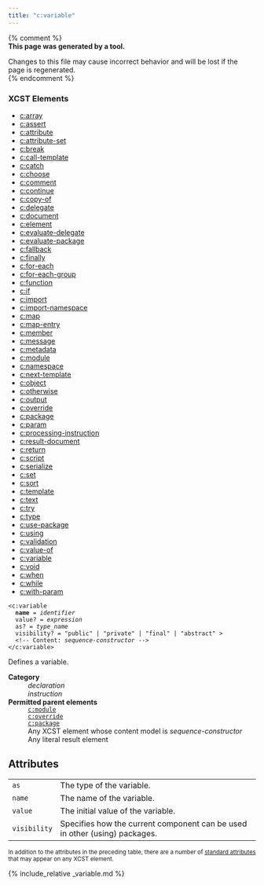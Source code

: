 ```yaml
---
title: "c:variable"
---
```


{% comment %}  
**This page was generated by a tool.**  

Changes to this file may cause incorrect behavior and will be lost if the page is
regenerated.  
{% endcomment %}

<nav role="navigation" class="browser">
   <div>
      <h3>XCST Elements</h3>
      <ul>
         <li><a href="array.html">c:array</a></li>
         <li><a href="assert.html">c:assert</a></li>
         <li><a href="attribute.html">c:attribute</a></li>
         <li><a href="attribute-set.html">c:attribute-set</a></li>
         <li><a href="break.html">c:break</a></li>
         <li><a href="call-template.html">c:call-template</a></li>
         <li><a href="catch.html">c:catch</a></li>
         <li><a href="choose.html">c:choose</a></li>
         <li><a href="comment.html">c:comment</a></li>
         <li><a href="continue.html">c:continue</a></li>
         <li><a href="copy-of.html">c:copy-of</a></li>
         <li><a href="delegate.html">c:delegate</a></li>
         <li><a href="document.html">c:document</a></li>
         <li><a href="element.html">c:element</a></li>
         <li><a href="evaluate-delegate.html">c:evaluate-delegate</a></li>
         <li><a href="evaluate-package.html">c:evaluate-package</a></li>
         <li><a href="fallback.html">c:fallback</a></li>
         <li><a href="finally.html">c:finally</a></li>
         <li><a href="for-each.html">c:for-each</a></li>
         <li><a href="for-each-group.html">c:for-each-group</a></li>
         <li><a href="function.html">c:function</a></li>
         <li><a href="if.html">c:if</a></li>
         <li><a href="import.html">c:import</a></li>
         <li><a href="import-namespace.html">c:import-namespace</a></li>
         <li><a href="map.html">c:map</a></li>
         <li><a href="map-entry.html">c:map-entry</a></li>
         <li><a href="member.html">c:member</a></li>
         <li><a href="message.html">c:message</a></li>
         <li><a href="metadata.html">c:metadata</a></li>
         <li><a href="module.html">c:module</a></li>
         <li><a href="namespace.html">c:namespace</a></li>
         <li><a href="next-template.html">c:next-template</a></li>
         <li><a href="object.html">c:object</a></li>
         <li><a href="otherwise.html">c:otherwise</a></li>
         <li><a href="output.html">c:output</a></li>
         <li><a href="override.html">c:override</a></li>
         <li><a href="package.html">c:package</a></li>
         <li><a href="param.html">c:param</a></li>
         <li><a href="processing-instruction.html">c:processing-instruction</a></li>
         <li><a href="result-document.html">c:result-document</a></li>
         <li><a href="return.html">c:return</a></li>
         <li><a href="script.html">c:script</a></li>
         <li><a href="serialize.html">c:serialize</a></li>
         <li><a href="set.html">c:set</a></li>
         <li><a href="sort.html">c:sort</a></li>
         <li><a href="template.html">c:template</a></li>
         <li><a href="text.html">c:text</a></li>
         <li><a href="try.html">c:try</a></li>
         <li><a href="type.html">c:type</a></li>
         <li><a href="use-package.html">c:use-package</a></li>
         <li><a href="using.html">c:using</a></li>
         <li><a href="validation.html">c:validation</a></li>
         <li><a href="value-of.html">c:value-of</a></li>
         <li><a href="variable.html" class="active">c:variable</a></li>
         <li><a href="void.html">c:void</a></li>
         <li><a href="when.html">c:when</a></li>
         <li><a href="while.html">c:while</a></li>
         <li><a href="with-param.html">c:with-param</a></li>
      </ul>
   </div>
</nav>
<div class="ref-element-syntax language-xml highlighter-rouge"><pre class="highlight"><code><span class="nt">&lt;c:variable</span>
  <b>name</b> = <i title="Identifier.">identifier</i>
  <span>value</span>? = <i title="Expression.">expression</i>
  <span>as</span>? = <i title="Type name.">type_name</i>
  <span>visibility</span>? = <span><span><span class="s">"public"</span> | <span class="s">"private"</span> | <span class="s">"final"</span></span> | <span class="s">"abstract"</span></span> &gt;
  &lt;!-- Content: <span><i>sequence-constructor</i></span> --&gt;
<span class="nt">&lt;/c:variable&gt;</span></code></pre></div>
<p>Defines a variable.</p>
<dl>
   <dt><b>Category</b></dt>
   <dd><i>declaration</i></dd>
   <dd><i>instruction</i></dd>
   <dt><b>Permitted parent elements</b></dt>
   <dd><a href="module.html"><code>c:module</code></a></dd>
   <dd><a href="override.html"><code>c:override</code></a></dd>
   <dd><a href="package.html"><code>c:package</code></a></dd>
   <dd>Any XCST element whose content model is <i>sequence-constructor</i></dd>
   <dd>Any literal result element</dd>
</dl>
<h2 id="attributes">Attributes</h2>
<div class="table-responsive">
   <table class="ref-attribs">
      <tr>
         <td><code>as</code></td>
         <td>The type of the variable.</td>
      </tr>
      <tr>
         <td><code>name</code></td>
         <td>The name of the variable.</td>
      </tr>
      <tr>
         <td><code>value</code></td>
         <td>The initial value of the variable.</td>
      </tr>
      <tr>
         <td><code>visibility</code></td>
         <td>Specifies how the current component can be used in other (using) packages.</td>
      </tr>
   </table>
</div>
<p><small>
      In addition to the attributes in the preceding table, there are a number of <a href="../docs/standard-attributes.html">standard attributes</a> that may appear on any XCST element.
      </small></p>

{% include_relative _variable.md %}
